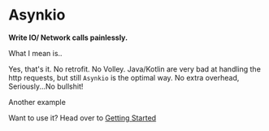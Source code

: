 Asynkio
=======
**Write IO/ Network calls painlessly.**

What I mean is..

[](_media/index_page.kt ':include :type=code kotlin')

Yes, that's it. No retrofit. No Volley. Java/Kotlin are very bad at handling the http requests, but still `Asynkio` is the optimal way. No extra overhead, Seriously...No bullshit!

Another example

[](_media/index_page_2.kt ':include :type=code kotlin')

Want to use it? Head over to [Getting Started](/getting-started.md)


